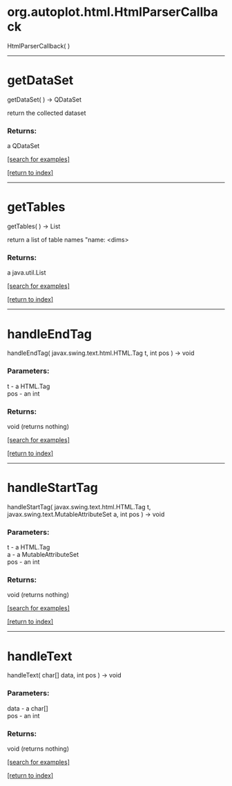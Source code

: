 # org.autoplot.html.HtmlParserCallback
HtmlParserCallback( )


***
<a name="getDataSet"></a>
# getDataSet
getDataSet(  ) &rarr; QDataSet

return the collected dataset

### Returns:
a QDataSet


<a href="https://github.com/autoplot/dev/search?q=getDataSet&unscoped_q=getDataSet">[search for examples]</a>

<a href="https://github.com/autoplot/documentation/blob/master/javadoc/index-all.md">[return to index]</a>

***
<a name="getTables"></a>
# getTables
getTables(  ) &rarr; List

return a list of table names "name: &lt;dims&gt;

### Returns:
a java.util.List


<a href="https://github.com/autoplot/dev/search?q=getTables&unscoped_q=getTables">[search for examples]</a>

<a href="https://github.com/autoplot/documentation/blob/master/javadoc/index-all.md">[return to index]</a>

***
<a name="handleEndTag"></a>
# handleEndTag
handleEndTag( javax.swing.text.html.HTML.Tag t, int pos ) &rarr; void



### Parameters:
t - a HTML.Tag
<br>pos - an int

### Returns:
void (returns nothing)


<a href="https://github.com/autoplot/dev/search?q=handleEndTag&unscoped_q=handleEndTag">[search for examples]</a>

<a href="https://github.com/autoplot/documentation/blob/master/javadoc/index-all.md">[return to index]</a>

***
<a name="handleStartTag"></a>
# handleStartTag
handleStartTag( javax.swing.text.html.HTML.Tag t, javax.swing.text.MutableAttributeSet a, int pos ) &rarr; void



### Parameters:
t - a HTML.Tag
<br>a - a MutableAttributeSet
<br>pos - an int

### Returns:
void (returns nothing)


<a href="https://github.com/autoplot/dev/search?q=handleStartTag&unscoped_q=handleStartTag">[search for examples]</a>

<a href="https://github.com/autoplot/documentation/blob/master/javadoc/index-all.md">[return to index]</a>

***
<a name="handleText"></a>
# handleText
handleText( char[] data, int pos ) &rarr; void



### Parameters:
data - a char[]
<br>pos - an int

### Returns:
void (returns nothing)


<a href="https://github.com/autoplot/dev/search?q=handleText&unscoped_q=handleText">[search for examples]</a>

<a href="https://github.com/autoplot/documentation/blob/master/javadoc/index-all.md">[return to index]</a>

